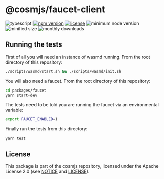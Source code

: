 # @cosmjs/faucet-client

![typescript](https://img.shields.io/npm/types/@cosmjs/faucet-client.svg)
[![npm version](https://img.shields.io/npm/v/@cosmjs/faucet-client.svg)](https://www.npmjs.com/package/@cosmjs/faucet-client)
[![license](https://img.shields.io/npm/l/@cosmjs/faucet-client.svg)](https://github.com/cosmos/cosmjs/blob/v0.35.0/LICENSE)
![minimum node version](https://img.shields.io/node/v/@cosmjs/faucet-client.svg)
![minified size](https://img.shields.io/bundlephobia/min/@cosmjs/faucet-client.svg)
![monthly downloads](https://img.shields.io/npm/dm/@cosmjs/faucet-client.svg)

## Running the tests

First of all you will need an instance of wasmd running. From the root directory
of this repository:

```sh
./scripts/wasmd/start.sh && ./scripts/wasmd/init.sh
```

You will also need a faucet. From the root directory of this repository:

```sh
cd packages/faucet
yarn start-dev
```

The tests need to be told you are running the faucet via an environmental
variable:

```sh
export FAUCET_ENABLED=1
```

Finally run the tests from this directory:

```sh
yarn test
```

## License

This package is part of the cosmjs repository, licensed under the Apache License
2.0 (see [NOTICE](https://github.com/cosmos/cosmjs/blob/main/NOTICE) and
[LICENSE](https://github.com/cosmos/cosmjs/blob/main/LICENSE)).
